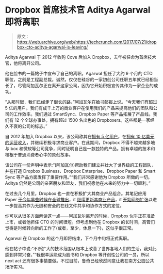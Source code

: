 # Dropbox 首席技术官 Aditya Agarwal 即将离职 

> 原文：<https://web.archive.org/web/https://techcrunch.com/2017/07/21/dropbox-cto-aditya-agarwal-is-leaving/>

Aditya Agarwal 于 2012 年收购 Cove 后加入 Dropbox，去年被任命为首席技术官，他将离开公司。

他在脸书的一篇帖子中宣布了自己的离职。Agarwal 担任了大约 9 个月的 CTO 职位，之前是工程副总裁。诚然，仅仅在硅谷的一家初创公司任职五年就已经相当长了，尽管阿加瓦尔正在离开这家公司，因为它开始积极宣传其作为一家企业的成功。

“从那时起，我们已经走了很长的路，”阿加瓦尔在脸书邮报上说。“今天我们有超过 5 亿的用户。我们有成千上万的商业客户在使用我们的产品来提高他们的团队和公司的工作效率。我们通过 SmartSync、Dropbox Paper 等产品拓展了产品线。我们有 12 个全球办事处，拥有超过 1500 名出色的 Dropboxers。这些都是一家经久不衰的公司的标志。”

自 2012 年加入 Dropbox 以来，该公司称其在[拥有 5 亿用户](https://web.archive.org/web/20221209133602/https://blogs.dropbox.com/dropbox/2016/03/500-million/)，在[拥有 10 亿美元的运营收入](https://web.archive.org/web/20221209133602/https://beta.techcrunch.com/2017/01/30/dropbox-1b-revenue-run-rate/)，并继续积极寻求商业客户。在此期间，Dropbox 不得不越来越多地与 box 和微软等公司竞争，同时证明自己是一款独特的产品，拥有卓越的技术和植根于普通消费者心中的原创故事。

该公司在一份声明中表示:“(阿加瓦尔)帮助我们建立并壮大了世界级的工程团队，并在打造 Dropbox Business、Dropbox Enterprise、Dropbox Paper 和 Smart Sync 等产品方面发挥了重要作用。”“我们非常感谢他为 Dropbox 所做的一切。Aditya 仍然是公司的亲密朋友和盟友，我们祝愿他在未来的努力中一切顺利。”

在过去几个月里，Dropbox 也一直在积极扩大其商业产品组合。其笔记应用 Paper [于今年早些时候在全球推出](https://web.archive.org/web/20221209133602/https://beta.techcrunch.com/2017/01/30/dropboxs-note-taking-app-paper-launches-globally-in-21-languages/)，it [继续更新其商业产品](https://web.archive.org/web/20221209133602/https://beta.techcrunch.com/2017/06/13/dropbox-business-admin-updates/)，it [开始网络扩张](https://web.archive.org/web/20221209133602/https://beta.techcrunch.com/2017/06/19/dropbox-announces-massive-network-expansion/)以进一步提高其作为无缝和安全的在线文件共享和协作方式的定位。

你可以从很多方面解读这一点——阿加瓦尔离开的时候，Dropbox 似乎正在准备上市，或者他担任 CTO 的时间很短。但考虑到他在 Dropbox 的长时间，高管们觉得是时候转向新的工作了(或者，至少，休息一下)，这似乎很正常。

Agarwal 在 Dropbox 的这个月即将结束，下个月中旬将正式离职。

他在帖子中说:“不断扩大的技术范围从根本上改善了世界各地人们的生活，我对此感到非常兴奋。”“我很幸运能成为脸书和 Dropbox 等开创性公司的一员，所以 next act 还有很多事情要做。不过目前，鲁奇已经欣然同意让我在南方公园公共场所实习。